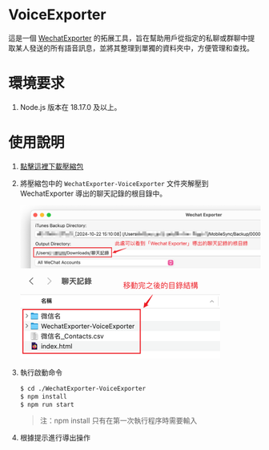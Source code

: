 # VoiceExporter

這是一個 [WechatExporter](https://github.com/BlueMatthew/WechatExporter) 的拓展工具，旨在幫助用戶從指定的私聊或群聊中提取某人發送的所有語音訊息，並將其整理到單獨的資料夾中，方便管理和查找。



# 環境要求

1. Node.js 版本在 18.17.0 及以上。



# 使用說明

1. [點擊這裡下載壓縮包](https://github.com/BlueMatthew/WechatExporter/archive/refs/heads/main.zip)

2. 將壓縮包中的 `WechatExporter-VoiceExporter` 文件夾解壓到 WechatExporter 導出的聊天記錄的根目錄中。

    

     <img src="images/README/image-20241023180436470.png" alt="image-20241023180436470" style="zoom:50%;" />

    

     <img src="images/README/image-20241023172935450.png" alt="image-20241023172935450" style="zoom:50%;" />

    

3. 執行啟動命令

   ```
   $ cd ./WechatExporter-VoiceExporter
   $ npm install
   $ npm run start
   ```

   > 注：npm install 只有在第一次執行程序時需要輸入

4. 根據提示進行導出操作

